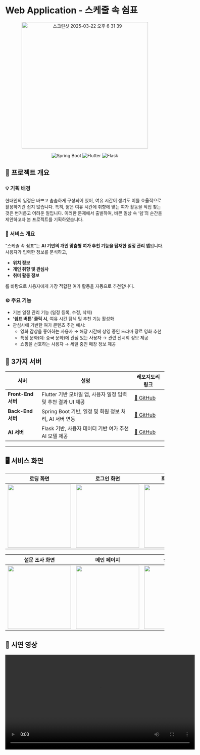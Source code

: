 # Web Application - 스케줄 속 쉼표
<p align="center">
  <img width="400" alt="스크린샷 2025-03-22 오후 6 31 39" src="https://github.com/user-attachments/assets/3f05c64b-c140-443a-b1c0-1d1e6d64582b" />

<p align="center">
  <img src="https://img.shields.io/badge/Spring%20Boot-6DB33F?style=for-the-badge&logo=springboot&logoColor=white" alt="Spring Boot"/>
  <img src="https://img.shields.io/badge/Flutter-02569B?style=for-the-badge&logo=flutter&logoColor=white" alt="Flutter"/>
  <img src="https://img.shields.io/badge/Flask-000000?style=for-the-badge&logo=flask&logoColor=white" alt="Flask"/>
</p>

## 🚀 프로젝트 개요

### 💡 기획 배경

현대인의 일정은 바쁘고 촘촘하게 구성되어 있어, 여유 시간이 생겨도 이를 효율적으로 활용하기란 쉽지 않습니다. 특히, 짧은 여유 시간에 취향에 맞는 여가 활동을 직접 찾는 것은 번거롭고 어려운 일입니다. 이러한 문제에서 출발하여, 바쁜 일상 속 ‘쉼’의 순간을 제안하고자 본 프로젝트를 기획하였습니다.

### 🧠 서비스 개요

“스케줄 속 쉼표”는 **AI 기반의 개인 맞춤형 여가 추천 기능을 탑재한 일정 관리 앱**입니다. 사용자가 입력한 정보를 분석하고,

- **위치 정보**
- **개인 취향 및 관심사**
- **취미 활동 정보**

를 바탕으로 사용자에게 가장 적합한 여가 활동을 자동으로 추천합니다.

### ⚙️ 주요 기능

- 기본 일정 관리 기능 (일정 등록, 수정, 삭제)
- **‘쉼표 버튼’ 클릭 시**, 여유 시간 탐색 및 추천 기능 활성화
- 관심사에 기반한 여가 콘텐츠 추천 예시:
  -  영화 감상을 좋아하는 사용자 → 해당 시간에 상영 중인 드라마 장르 영화 추천
  -  특정 문화(예: 중국 문화)에 관심 있는 사용자 → 관련 전시회 정보 제공
  -  쇼핑을 선호하는 사용자 → 세일 중인 매장 정보 제공

## 📂 3가지 서버 

| 서버 | 설명 | 레포지토리 링크 |
|------------|--------|----------------|
| **Front-End 서버** | Flutter 기반 모바일 앱, 사용자 일정 입력 및 추천 결과 UI 제공 | [🔗 GitHub](https://github.com/Comma-in-the-schedule/front_end_repo) |
| **Back-End 서버** | Spring Boot 기반, 일정 및 회원 정보 처리, AI 서버 연동 | [🔗 GitHub](https://github.com/Comma-in-the-schedule/main_server_repo) |
| **AI 서버** | Flask 기반, 사용자 데이터 기반 여가 추천 AI 모델 제공 | [🔗 GitHub](https://github.com/Comma-in-the-schedule/ai_server_repo) |
---

## 🖥️ 서비스 화면

| 로딩 화면 | 로그인 화면 | 회원가입 화면 |
|:--:|:--:|:--:|
| <img width="200" src="https://github.com/user-attachments/assets/3db31050-aa64-4177-acd7-79cd764dfa31" /> | <img width="200" src="https://github.com/user-attachments/assets/f03de874-5ab2-4aea-889a-359699ade1fd" /> | <img width="200" src="https://github.com/user-attachments/assets/69b88a4d-1811-4a8b-a157-0603cb458e0c" /> |


| 설문 조사 화면 | 메인 페이지 | 상세 페이지 |
|:--:|:--:|:--:|
| <img width="200" src="https://github.com/user-attachments/assets/5a5df607-be83-4bdb-a6fe-03eca8ca03c5" /> | <img width="200" src="https://github.com/user-attachments/assets/26013d45-18d1-49c2-bf50-7c78d0577a0f" /> | <img width="200" src="https://github.com/user-attachments/assets/7fb3132c-9d32-497b-9bf7-9c6aedb54701" /> |


## 🎥 시연 영상

<video src="https://github.com/user-attachments/assets/af3c217a-4637-4357-aedd-6edb72f741d9" width="600" controls></video>

